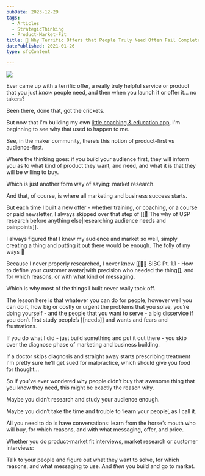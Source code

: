 ```yaml
---
pubDate: 2023-12-29
tags:
  - Articles
  - StrategicThinking
  - Product-Market-Fit
title: 📄 Why Terrific Offers that People Truly Need Often Fail Completely
datePublished: 2021-01-26
type: sfcContent

---
```


![](SalesFlowCoach.app_Diagnose-before-prescribing-in-sales_MartinStellar.png)

Ever came up with a terrific offer, a really truly helpful service or product that you just *know* people need, and then when you launch it or offer it… no takers?

Been there, done that, got the crickets.

But now that I'm building my own [little coaching & education app](https://salesflowcoach.app/vault/welcome-to-salesflow-coach), I'm beginning to see why that used to happen to me.

See, in the maker community, there’s this notion of product-first vs audience-first.

Where the thinking goes: if you build your audience first, they will inform you as to what kind of product they want, and need, and what it is that they will be willing to buy.

Which is just another form way of saying: market research.

And that, of course, is where all marketing and business success starts.

But each time I built a new offer - whether training, or coaching, or a course or paid newsletter, I always skipped over that step of [[📄 The why of USP research before anything else|researching audience needs and painpoints]].

I always figured that I knew my audience and market so well, simply creating a thing and putting it out there would be enough. The folly of my ways 🤷


Because I never properly researched, I never knew [[👨‍🎓 SIBG Pt. 1.1 - How to define your customer avatar|with precision who needed the thing]], and for which reasons, or with what kind of messaging.

Which is why most of the things I built never really took off.

The lesson here is that whatever you can do for people, however well you can do it, how big or costly or urgent the problems that you solve, you’re doing yourself - and the people that you want to serve - a big disservice if you don’t first study people’s [[needs]] and wants and fears and frustrations.

If you do what I did - just build something and put it out there - you skip over the diagnose phase of marketing and business building.

If a doctor skips diagnosis and straight away starts prescribing treatment I'm pretty sure he'll get sued for malpractice, which should give you food for thought...

So if you’ve ever wondered why people didn’t buy that awesome thing that you know they need, this might be exactly the reason why.

Maybe you didn’t research and study your audience enough.

Maybe you didn’t take the time and trouble to ‘learn your people’, as I call it.

All you need to do is have conversations: learn from the horse’s mouth who will buy, for which reasons, and with what messaging, offer, and price.

Whether you do product-market fit interviews, market research or customer interviews:

Talk to your people and figure out what they want to solve, for which reasons, and what messaging to use. And *then* you build and go to market.
